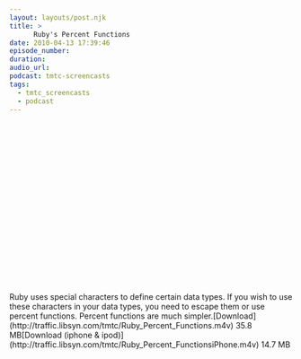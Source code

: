 ```yaml
---
layout: layouts/post.njk
title: >
      Ruby's Percent Functions
date: 2010-04-13 17:39:46
episode_number: 
duration: 
audio_url: 
podcast: tmtc-screencasts
tags: 
  - tmtc_screencasts
  - podcast
---
```


<object width="540" height="304"><param name="allowfullscreen" value="true">
<param name="allowscriptaccess" value="always">
<param name="movie" value="http://vimeo.com/moogaloop.swf?clip_id=10900028&amp;server=vimeo.com&amp;show_title=0&amp;show_byline=0&amp;show_portrait=0&amp;color=00ADEF&amp;fullscreen=1">
<embed src="http://vimeo.com/moogaloop.swf?clip_id=10900028&amp;server=vimeo.com&amp;show_title=0&amp;show_byline=0&amp;show_portrait=0&amp;color=00ADEF&amp;fullscreen=1" type="application/x-shockwave-flash" allowfullscreen="true" allowscriptaccess="always" width="540" height="304"></embed></object>Ruby uses special characters to define certain data types. If you wish to use these characters in your data types, you need to escape them or use percent functions. Percent functions are much simpler.[Download](http://traffic.libsyn.com/tmtc/Ruby_Percent_Functions.m4v) 35.8 MB[Download (iphone & ipod)](http://traffic.libsyn.com/tmtc/Ruby_Percent_FunctionsiPhone.m4v) 14.7 MB
